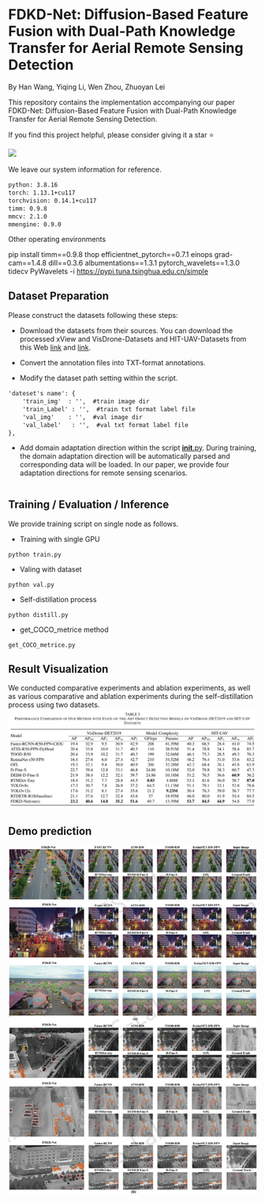 # FDKD-Net: Diffusion-Based Feature Fusion with Dual-Path Knowledge Transfer for Aerial Remote Sensing Detection

By Han Wang, Yiqing Li, Wen Zhou, Zhuoyan Lei 

This repository contains the implementation accompanying our paper FDKD-Net: Diffusion-Based Feature Fusion with Dual-Path Knowledge Transfer for Aerial Remote Sensing Detection.

If you find this project helpful, please consider giving it a star ⭐


![](https://github.com/Han-Wang-RSLab/FDKD-Net/blob/main/FDKD_Net/figs/overview.png)

 We leave our system information for reference.

    python: 3.8.16
    torch: 1.13.1+cu117
    torchvision: 0.14.1+cu117
    timm: 0.9.8
    mmcv: 2.1.0
    mmengine: 0.9.0

Other operating environments    

pip install timm==0.9.8 thop efficientnet_pytorch==0.7.1 einops grad-cam==1.4.8 dill==0.3.6 albumentations==1.3.1 pytorch_wavelets==1.3.0 tidecv PyWavelets -i https://pypi.tuna.tsinghua.edu.cn/simple

## Dataset Preparation
Please construct the datasets following these steps:

- Download the datasets from their sources. 
You can download the processed xView and VisDrone-Datasets and HIT-UAV-Datasets  from this Web [link](https://github.com/VisDrone/VisDrone-Dataset) and [link](https://github.com/suojiashun/HIT-UAV-Infrared-Thermal-Dataset).

- Convert the annotation files into TXT-format annotations.

- Modify the dataset path setting within the script.

```
'dateset's name': {
    'train_img'  : '',  #train image dir
    'train_Label' : '',  #train txt format label file
    'val_img'    : '',  #val image dir
    'val_label'   : '',  #val txt format label file
},
```
- Add domain adaptation direction within the script [__init__.py](./datasets/__init__.py). During training, the domain adaptation direction will be automatically parsed and corresponding data will be loaded. In our paper, we provide four adaptation directions for remote sensing scenarios.
```

```

## Training / Evaluation / Inference
We provide training script on single node as follows.
- Training with single GPU
```
python train.py
```
- Valing with dataset
```
python val.py
```
- Self-distillation process 
```
python distill.py
```
- get_COCO_metrice method
```
get_COCO_metrice.py
```

## Result Visualization 
We conducted comparative experiments and ablation experiments, as well as various comparative and ablation experiments during the self-distillation process using two datasets.
![](https://github.com/Han-Wang-RSLab/FDKD-Net/blob/main/FDKD_Net/figs/experiment.png)


## Demo prediction

![](https://github.com/Han-Wang-RSLab/FDKD-Net/blob/main/FDKD_Net/figs/prediction%20image.png)

